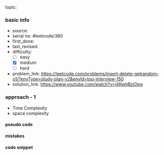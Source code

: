 topic:

### basic info
- source: 
- serial no: #leetcode/380 
- first_done:
- last_revised:
- difficulty:
	- [ ] easy
	- [x] medium
	- [ ] hard
- problem_link: https://leetcode.com/problems/insert-delete-getrandom-o1/?envType=study-plan-v2&envId=top-interview-150
- solution_link: https://www.youtube.com/watch?v=j4KwhBziOpg

### approach - 1
- Time Complexity
- space complexity

#### pseudo code

#### mistakes

#### code snippet
```python

```